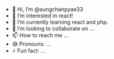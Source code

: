 - 👋 Hi, I’m @aungchanpyae33
- 👀 I’m interested in react!
- 🌱 I’m currently learning react and php.
- 💞️ I’m looking to collaborate on ...
- 📫 How to reach me ...
- 😄 Pronouns: ...
- ⚡ Fun fact: ...

<!---
aungchanpyae33/aungchanpyae33 is a ✨ special ✨ repository because its `README.md` (this file) appears on your GitHub profile.
You can click the Preview link to take a look at your changes.
--->
